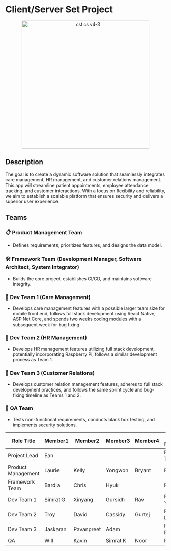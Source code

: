 # Client/Server Set Project

<p align="center">
  <img src="https://github.com/COMP4945/SetG-Project/assets/77172769/22c9adee-82d8-46fe-8c90-724435a7bb08" alt="cst cs v4-3" width="400px"">
</p>

## Description

The goal is to create a dynamic software solution that seamlessly integrates care management, HR management, and customer relations management. This app will streamline patient appointments, employee attendance tracking, and customer interactions. With a focus on flexibility and reliability, we aim to establish a scalable platform that ensures security and delivers a superior user experience.

## Teams

### 📋 Product Management Team
 - Defines requirements, prioritizes features, and designs the data model.
### 🛠️ Framework Team (Development Manager, Software Architect, System Integrator)
 - Builds the core project, establishes CI/CD, and maintains software integrity.
### 🏥 Dev Team 1 (Care Management)
 - Develops care management features with a possible larger team size for mobile front end, follows full stack development using React Native, ASP.Net Core, and spends two weeks coding modules with a subsequent week for bug fixing.
### 💼 Dev Team 2 (HR Management)
 - Develops HR management features utilizing full stack development, potentially incorporating Raspberry Pi, follows a similar development process as Team 1.
### 🤝 Dev Team 3 (Customer Relations)
 - Develops customer relation management features, adheres to full stack development practices, and follows the same sprint cycle and bug-fixing timeline as Teams 1 and 2.
### 🧪 QA Team
 - Tests non-functional requirements, conducts black box testing, and implements security solutions.

| Role Title                    | Member1          | Member2          | Member3          | Member4          | Product Manager |
|-------------------------------|------------------|------------------|------------------|------------------|-----------------|
| Project Lead                  | Ean              |                  |                  |                  | PM: Tejinder    |
| Product Management            | Laurie           | Kelly            | Yongwon          | Bryant           | PM: Ean         |
| Framework Team                | Bardia           | Chris            | Hyuk             |                  | PM: Kelly       |
| Dev Team 1                    | Simrat G         | Xinyang          | Gursidh          | Rav              | PM: Yongwon     |
| Dev Team 2                    | Troy             | David            | Cassidy          | Gurtej           | PM: Laurie      |
| Dev Team 3                    | Jaskaran         | Pavanpreet       | Adam             |                  | PM: Bryant      |
| QA                            | Will             | Kavin            | Simrat K         | Noor             | PM: Kelly       |

